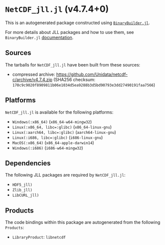 # `NetCDF_jll.jl` (v4.7.4+0)

This is an autogenerated package constructed using [`BinaryBuilder.jl`](https://github.com/JuliaPackaging/BinaryBuilder.jl).

For more details about JLL packages and how to use them, see `BinaryBuilder.jl` [documentation](https://juliapackaging.github.io/BinaryBuilder.jl/dev/jll/).

## Sources

The tarballs for `NetCDF_jll.jl` have been built from these sources:

* compressed archive: https://github.com/Unidata/netcdf-c/archive/v4.7.4.zip (SHA256 checksum: `170c9c9020f8909811b06e1034d5ea9288b3d5bd90793e3dd27490191faa7566`)

## Platforms

`NetCDF_jll.jl` is available for the following platforms:

* `Windows(:x86_64)` (`x86_64-w64-mingw32`)
* `Linux(:x86_64, libc=:glibc)` (`x86_64-linux-gnu`)
* `Linux(:aarch64, libc=:glibc)` (`aarch64-linux-gnu`)
* `Linux(:i686, libc=:glibc)` (`i686-linux-gnu`)
* `MacOS(:x86_64)` (`x86_64-apple-darwin14`)
* `Windows(:i686)` (`i686-w64-mingw32`)

## Dependencies

The following JLL packages are required by `NetCDF_jll.jl`:

* `HDF5_jll)`
* `Zlib_jll)`
* `LibCURL_jll)`

## Products

The code bindings within this package are autogenerated from the following `Products`:

* `LibraryProduct`: `libnetcdf`

